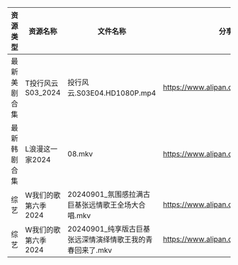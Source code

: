 | 资源类型   | 资源名称          | 文件名称                                | 分享链接                                 | 更新时间                |
| ------ | ------------- | ----------------------------------- | ------------------------------------ | ------------------- |
| 最新美剧合集 | T投行风云S03_2024 | 投行风云.S03E04.HD1080P.mp4             | https://www.alipan.com/s/r4CJznux8Zc | 2024-09-02 12:06:53 |
| 最新韩剧合集 | L浪漫这一家2024    | 08.mkv                              | https://www.alipan.com/s/TAmZbxvBoBi | 2024-09-02 00:06:18 |
| 综艺     | W我们的歌第六季2024  | 20240901_氛围感拉满古巨基张远情歌王全场大合唱.mkv     | https://www.alipan.com/s/7QHb1Czg7nU | 2024-09-02 00:08:57 |
| 综艺     | W我们的歌第六季2024  | 20240901_纯享版古巨基张远深情演绎情歌王我的青春回来了.mkv | https://www.alipan.com/s/7QHb1Czg7nU | 2024-09-02 00:08:57 |
